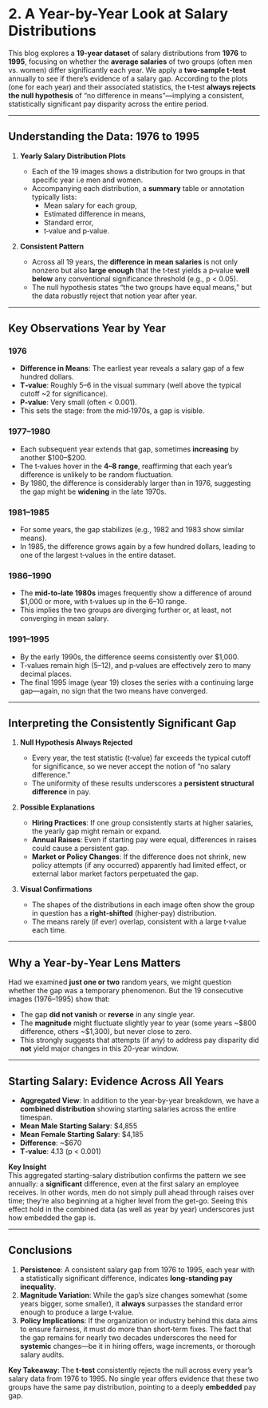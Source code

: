 # 2. A Year-by-Year Look at Salary Distributions

This blog explores a **19‐year dataset** of salary distributions from **1976** to **1995**, focusing on whether the **average salaries** of two groups (often men vs. women) differ significantly each year. We apply a **two-sample t‐test** annually to see if there’s evidence of a salary gap. According to the plots (one for each year) and their associated statistics, the t‐test **always rejects the null hypothesis** of “no difference in means”—implying a consistent, statistically significant pay disparity across the entire period.

---

## Understanding the Data: 1976 to 1995

1. **Yearly Salary Distribution Plots**  
   - Each of the 19 images shows a distribution for two groups in that specific year i.e men and women.  
   - Accompanying each distribution, a **summary** table or annotation typically lists:
     - Mean salary for each group,  
     - Estimated difference in means,  
     - Standard error,  
     - t‐value and p‐value.

2. **Consistent Pattern**  
   - Across all 19 years, the **difference in mean salaries** is not only nonzero but also **large enough** that the t‐test yields a p‐value **well below** any conventional significance threshold (e.g., p < 0.05).  
   - The null hypothesis states “the two groups have equal means,” but the data robustly reject that notion year after year.

---

## Key Observations Year by Year

### 1976
- **Difference in Means**: The earliest year reveals a salary gap of a few hundred dollars.  
- **T‐value**: Roughly 5–6 in the visual summary (well above the typical cutoff ~2 for significance).  
- **P‐value**: Very small (often < 0.001).  
- This sets the stage: from the mid‐1970s, a gap is visible.

### 1977–1980
- Each subsequent year extends that gap, sometimes **increasing** by another \$100–\$200.  
- The t‐values hover in the **4–8 range**, reaffirming that each year’s difference is unlikely to be random fluctuation.  
- By 1980, the difference is considerably larger than in 1976, suggesting the gap might be **widening** in the late 1970s.

### 1981–1985
- For some years, the gap stabilizes (e.g., 1982 and 1983 show similar means).  
- In 1985, the difference grows again by a few hundred dollars, leading to one of the largest t‐values in the entire dataset.

### 1986–1990
- The **mid‐to‐late 1980s** images frequently show a difference of around \$1,000 or more, with t‐values up in the 6–10 range.  
- This implies the two groups are diverging further or, at least, not converging in mean salary.

### 1991–1995
- By the early 1990s, the difference seems consistently over \$1,000.  
- T‐values remain high (5–12), and p‐values are effectively zero to many decimal places.  
- The final 1995 image (year 19) closes the series with a continuing large gap—again, no sign that the two means have converged.

---

## Interpreting the Consistently Significant Gap

1. **Null Hypothesis Always Rejected**  
   - Every year, the test statistic (t‐value) far exceeds the typical cutoff for significance, so we never accept the notion of “no salary difference.”  
   - The uniformity of these results underscores a **persistent structural difference** in pay.

2. **Possible Explanations**  
   - **Hiring Practices**: If one group consistently starts at higher salaries, the yearly gap might remain or expand.  
   - **Annual Raises**: Even if starting pay were equal, differences in raises could cause a persistent gap.  
   - **Market or Policy Changes**: If the difference does not shrink, new policy attempts (if any occurred) apparently had limited effect, or external labor market factors perpetuated the gap.

3. **Visual Confirmations**  
   - The shapes of the distributions in each image often show the group in question has a **right‐shifted** (higher‐pay) distribution.  
   - The means rarely (if ever) overlap, consistent with a large t‐value each time.

---

## Why a Year‐by‐Year Lens Matters

Had we examined **just one or two** random years, we might question whether the gap was a temporary phenomenon. But the 19 consecutive images (1976–1995) show that:

- The gap **did not vanish** or **reverse** in any single year.  
- The **magnitude** might fluctuate slightly year to year (some years ~\$800 difference, others ~\$1,300), but never close to zero.  
- This strongly suggests that attempts (if any) to address pay disparity did **not** yield major changes in this 20-year window.

---
## Starting Salary: Evidence Across All Years

- **Aggregated View**: In addition to the year-by-year breakdown, we have a **combined distribution** showing starting salaries across the entire timespan.  
- **Mean Male Starting Salary**: \$4,855  
- **Mean Female Starting Salary**: \$4,185  
- **Difference**: ~\$670  
- **T‐value**: 4.13 (p < 0.001)

**Key Insight**  
This aggregated starting-salary distribution confirms the pattern we see annually: a **significant** difference, even at the first salary an employee receives. In other words, men do not simply pull ahead through raises over time; they’re also beginning at a higher level from the get-go. Seeing this effect hold in the combined data (as well as year by year) underscores just how embedded the gap is.

---

## Conclusions

1. **Persistence**: A consistent salary gap from 1976 to 1995, each year with a statistically significant difference, indicates **long-standing pay inequality**.  
2. **Magnitude Variation**: While the gap’s size changes somewhat (some years bigger, some smaller), it **always** surpasses the standard error enough to produce a large t‐value.  
3. **Policy Implications**: If the organization or industry behind this data aims to ensure fairness, it must do more than short‐term fixes. The fact that the gap remains for nearly two decades underscores the need for **systemic** changes—be it in hiring offers, wage increments, or thorough salary audits.

**Key Takeaway**: The **t‐test** consistently rejects the null across every year’s salary data from 1976 to 1995. No single year offers evidence that these two groups have the same pay distribution, pointing to a deeply **embedded** pay gap. 
